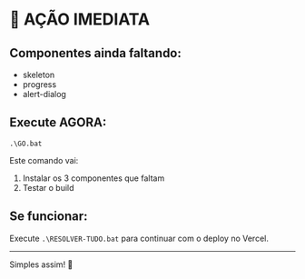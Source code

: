 # 🎯 AÇÃO IMEDIATA

## Componentes ainda faltando:
- skeleton
- progress  
- alert-dialog

## Execute AGORA:
```
.\GO.bat
```

Este comando vai:
1. Instalar os 3 componentes que faltam
2. Testar o build

## Se funcionar:
Execute `.\RESOLVER-TUDO.bat` para continuar com o deploy no Vercel.

---
Simples assim! 🚀